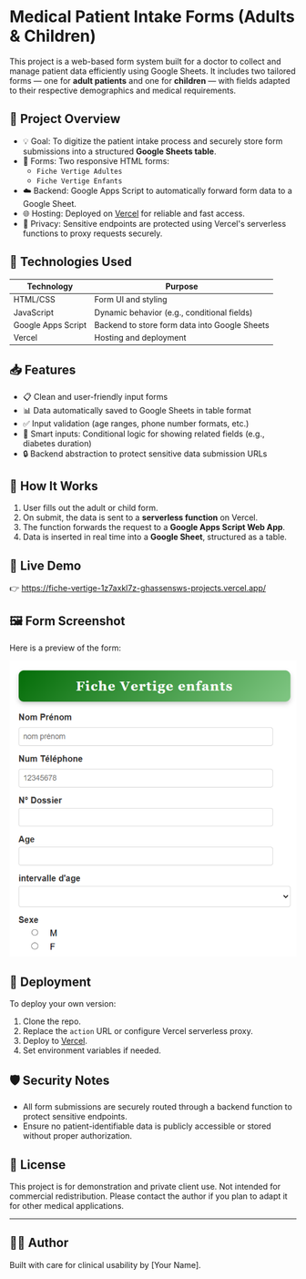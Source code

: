 # Medical Patient Intake Forms (Adults & Children)

This project is a web-based form system built for a doctor to collect and manage patient data efficiently using Google Sheets. It includes two tailored forms — one for **adult patients** and one for **children** — with fields adapted to their respective demographics and medical requirements.

## 🧾 Project Overview

- 💡 Goal: To digitize the patient intake process and securely store form submissions into a structured **Google Sheets table**.
- 📄 Forms: Two responsive HTML forms:
  - `Fiche Vertige Adultes`
  - `Fiche Vertige Enfants`
- ☁️ Backend: Google Apps Script to automatically forward form data to a Google Sheet.
- 🌐 Hosting: Deployed on [Vercel](https://vercel.com/) for reliable and fast access.
- 🔐 Privacy: Sensitive endpoints are protected using Vercel's serverless functions to proxy requests securely.

## 🔧 Technologies Used

| Technology       | Purpose                          |
|------------------|----------------------------------|
| HTML/CSS         | Form UI and styling              |
| JavaScript       | Dynamic behavior (e.g., conditional fields) |
| Google Apps Script | Backend to store form data into Google Sheets |
| Vercel           | Hosting and deployment           |


## 📥 Features

- 📋 Clean and user-friendly input forms
- 📊 Data automatically saved to Google Sheets in table format
- ✅ Input validation (age ranges, phone number formats, etc.)
- 🧠 Smart inputs: Conditional logic for showing related fields (e.g., diabetes duration)
- 🔒 Backend abstraction to protect sensitive data submission URLs

## 🔄 How It Works

1. User fills out the adult or child form.
2. On submit, the data is sent to a **serverless function** on Vercel.
3. The function forwards the request to a **Google Apps Script Web App**.
4. Data is inserted in real time into a **Google Sheet**, structured as a table.

## 📌 Live Demo

👉 https://fiche-vertige-1z7axkl7z-ghassensws-projects.vercel.app/

## 🖼️ Form Screenshot

Here is a preview of the form:

![Form Screenshot](public/form.png)


## 🚀 Deployment

To deploy your own version:

1. Clone the repo.
2. Replace the `action` URL or configure Vercel serverless proxy.
3. Deploy to [Vercel](https://vercel.com/).
4. Set environment variables if needed.

## 🛡️ Security Notes

- All form submissions are securely routed through a backend function to protect sensitive endpoints.
- Ensure no patient-identifiable data is publicly accessible or stored without proper authorization.

## 📄 License

This project is for demonstration and private client use. Not intended for commercial redistribution. Please contact the author if you plan to adapt it for other medical applications.

---

## 👨‍⚕️ Author

Built with care for clinical usability by [Your Name].

